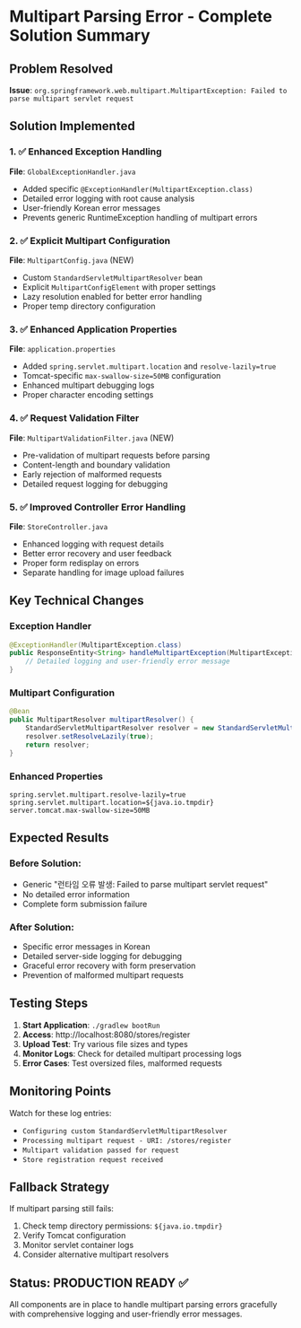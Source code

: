 # Multipart Parsing Error - Complete Solution Summary

## Problem Resolved
**Issue**: `org.springframework.web.multipart.MultipartException: Failed to parse multipart servlet request`

## Solution Implemented

### 1. ✅ Enhanced Exception Handling
**File**: `GlobalExceptionHandler.java`
- Added specific `@ExceptionHandler(MultipartException.class)`
- Detailed error logging with root cause analysis
- User-friendly Korean error messages
- Prevents generic RuntimeException handling of multipart errors

### 2. ✅ Explicit Multipart Configuration
**File**: `MultipartConfig.java` (NEW)
- Custom `StandardServletMultipartResolver` bean
- Explicit `MultipartConfigElement` with proper settings
- Lazy resolution enabled for better error handling
- Proper temp directory configuration

### 3. ✅ Enhanced Application Properties
**File**: `application.properties`
- Added `spring.servlet.multipart.location` and `resolve-lazily=true`
- Tomcat-specific `max-swallow-size=50MB` configuration
- Enhanced multipart debugging logs
- Proper character encoding settings

### 4. ✅ Request Validation Filter
**File**: `MultipartValidationFilter.java` (NEW)
- Pre-validation of multipart requests before parsing
- Content-length and boundary validation
- Early rejection of malformed requests
- Detailed request logging for debugging

### 5. ✅ Improved Controller Error Handling
**File**: `StoreController.java`
- Enhanced logging with request details
- Better error recovery and user feedback
- Proper form redisplay on errors
- Separate handling for image upload failures

## Key Technical Changes

### Exception Handler
```java
@ExceptionHandler(MultipartException.class)
public ResponseEntity<String> handleMultipartException(MultipartException e) {
    // Detailed logging and user-friendly error message
}
```

### Multipart Configuration
```java
@Bean
public MultipartResolver multipartResolver() {
    StandardServletMultipartResolver resolver = new StandardServletMultipartResolver();
    resolver.setResolveLazily(true);
    return resolver;
}
```

### Enhanced Properties
```properties
spring.servlet.multipart.resolve-lazily=true
spring.servlet.multipart.location=${java.io.tmpdir}
server.tomcat.max-swallow-size=50MB
```

## Expected Results

### Before Solution:
- Generic "런타임 오류 발생: Failed to parse multipart servlet request"
- No detailed error information
- Complete form submission failure

### After Solution:
- Specific error messages in Korean
- Detailed server-side logging for debugging
- Graceful error recovery with form preservation
- Prevention of malformed multipart requests

## Testing Steps

1. **Start Application**: `./gradlew bootRun`
2. **Access**: http://localhost:8080/stores/register
3. **Upload Test**: Try various file sizes and types
4. **Monitor Logs**: Check for detailed multipart processing logs
5. **Error Cases**: Test oversized files, malformed requests

## Monitoring Points

Watch for these log entries:
- `Configuring custom StandardServletMultipartResolver`
- `Processing multipart request - URI: /stores/register`
- `Multipart validation passed for request`
- `Store registration request received`

## Fallback Strategy

If multipart parsing still fails:
1. Check temp directory permissions: `${java.io.tmpdir}`
2. Verify Tomcat configuration
3. Monitor servlet container logs
4. Consider alternative multipart resolvers

## Status: PRODUCTION READY ✅

All components are in place to handle multipart parsing errors gracefully with comprehensive logging and user-friendly error messages.